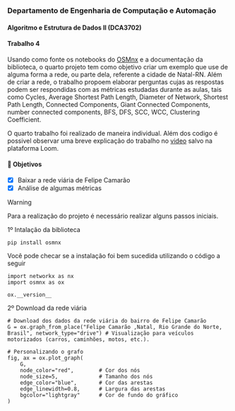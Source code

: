 ### Departamento de Engenharia de Computação e Automação
#### Algoritmo e Estrutura de Dados II (DCA3702)
#### Trabalho 4

Usando como fonte os notebooks do [OSMnx](https://github.com/gboeing/osmnx) e a documentação da biblioteca, o quarto projeto tem como objetivo criar um exemplo que use de alguma forma a rede, ou parte dela, referente a cidade de Natal-RN. Além de criar a rede, o trabalho propoem elaborar perguntas cujas as respostas podem ser respondidas com as métricas estudadas durante as aulas, tais como Cycles, Average Shortest Path Length, Diameter of Network, Shortest Path Length, Connected Components, Giant Connected Components, number connected components, BFS, DFS, SCC, WCC, Clustering Coefficient.

O quarto trabalho foi realizado de maneira individual. Além dos codigo é possivel observar uma breve explicação do trabalho no [video](https://www.loom.com/share/cfb3e9b8d77042dca5ee6056974f5dcc?sid=352c1ed0-0ac6-4c80-bb82-be742c16a719) salvo na plataforma Loom.

#### 🎯 Objetivos
- [x] Baixar a rede viária de Felipe Camarão
- [x] Análise de algumas métricas

> [!WARNING]
> Para a realização do projeto é necessário realizar alguns passos iniciais.

1º Intalação da biblioteca 
```
pip install osmnx
```

Você pode checar se a instalação foi bem sucedida utilizando o código a seguir
```
import networkx as nx
import osmnx as ox

ox.__version__
```

2º Download da rede viária
```
# Download dos dados da rede viária do bairro de Felipe Camarão
G = ox.graph_from_place("Felipe Camarão ,Natal, Rio Grande do Norte, Brasil", network_type="drive") # Visualização para veículos motorizados (carros, caminhões, motos, etc.).

# Personalizando o grafo
fig, ax = ox.plot_graph(
    G,
    node_color="red",        # Cor dos nós
    node_size=5,             # Tamanho dos nós
    edge_color="blue",       # Cor das arestas
    edge_linewidth=0.8,      # Largura das arestas
    bgcolor="lightgray"      # Cor de fundo do gráfico
)
```